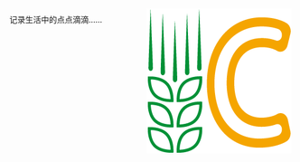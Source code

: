 <!-- 
.. title: 关于麦客园
.. slug: about
.. date: 2012/03/15 14:01:13
.. tags: 
.. link: 
.. description: 
-->

<img title="基爱Logo" src="/assets/css/ico256.png" style="float:right;margin:5px;"/>

记录生活中的点点滴滴……